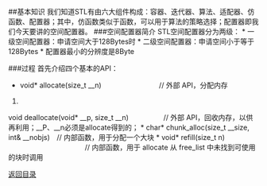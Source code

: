 ##基本知识
我们知道STL有由六大组件构成：容器、迭代器、算法、适配器、仿函数、配置器；其中，仿函数类似于函数，可以用于算法的策略选择；配置器即我们今天要讲的空间配置器。
###空间配置器简介
STL空间配置器分为两级：
* 
一级空间配置器：申请空间大于128Bytes时
* 
二级空间配置器：申请空间小于等于128Bytes
* 
配置器最小的分辨度是8Byte

###过程
首先介绍四个基本的API：
* void* allocate(size_t __n) 　　　　　　　　// 外部 API，分配内存
1. 
void deallocate(void* __p, size_t __n)　　　　　// 外部 API，回收内存，以供再利用；__P、__n必须是allocate得到的；
* 
char* chunk_alloc(size_t __size, int& __nobjs)　// 内部函数，用于分配一个大块
* 
void* refill(size_t n) 　　　　　　　　　　　// 内部函数，用于 allocate 从 free_list 中未找到可使用的块时调用


[返回目录](README.md)
